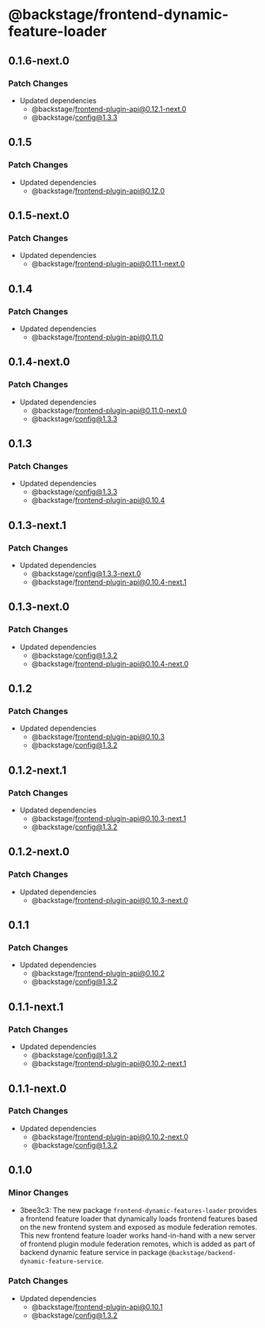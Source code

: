# @backstage/frontend-dynamic-feature-loader

## 0.1.6-next.0

### Patch Changes

- Updated dependencies
  - @backstage/frontend-plugin-api@0.12.1-next.0
  - @backstage/config@1.3.3

## 0.1.5

### Patch Changes

- Updated dependencies
  - @backstage/frontend-plugin-api@0.12.0

## 0.1.5-next.0

### Patch Changes

- Updated dependencies
  - @backstage/frontend-plugin-api@0.11.1-next.0

## 0.1.4

### Patch Changes

- Updated dependencies
  - @backstage/frontend-plugin-api@0.11.0

## 0.1.4-next.0

### Patch Changes

- Updated dependencies
  - @backstage/frontend-plugin-api@0.11.0-next.0
  - @backstage/config@1.3.3

## 0.1.3

### Patch Changes

- Updated dependencies
  - @backstage/config@1.3.3
  - @backstage/frontend-plugin-api@0.10.4

## 0.1.3-next.1

### Patch Changes

- Updated dependencies
  - @backstage/config@1.3.3-next.0
  - @backstage/frontend-plugin-api@0.10.4-next.1

## 0.1.3-next.0

### Patch Changes

- Updated dependencies
  - @backstage/config@1.3.2
  - @backstage/frontend-plugin-api@0.10.4-next.0

## 0.1.2

### Patch Changes

- Updated dependencies
  - @backstage/frontend-plugin-api@0.10.3
  - @backstage/config@1.3.2

## 0.1.2-next.1

### Patch Changes

- Updated dependencies
  - @backstage/frontend-plugin-api@0.10.3-next.1
  - @backstage/config@1.3.2

## 0.1.2-next.0

### Patch Changes

- Updated dependencies
  - @backstage/frontend-plugin-api@0.10.3-next.0

## 0.1.1

### Patch Changes

- Updated dependencies
  - @backstage/frontend-plugin-api@0.10.2
  - @backstage/config@1.3.2

## 0.1.1-next.1

### Patch Changes

- Updated dependencies
  - @backstage/config@1.3.2
  - @backstage/frontend-plugin-api@0.10.2-next.1

## 0.1.1-next.0

### Patch Changes

- Updated dependencies
  - @backstage/frontend-plugin-api@0.10.2-next.0
  - @backstage/config@1.3.2

## 0.1.0

### Minor Changes

- 3bee3c3: The new package `frontend-dynamic-features-loader` provides a frontend feature loader that dynamically
  loads frontend features based on the new frontend system and exposed as module federation remotes.
  This new frontend feature loader works hand-in-hand with a new server of frontend plugin module federation
  remotes, which is added as part of backend dynamic feature service in package `@backstage/backend-dynamic-feature-service`.

### Patch Changes

- Updated dependencies
  - @backstage/frontend-plugin-api@0.10.1
  - @backstage/config@1.3.2
